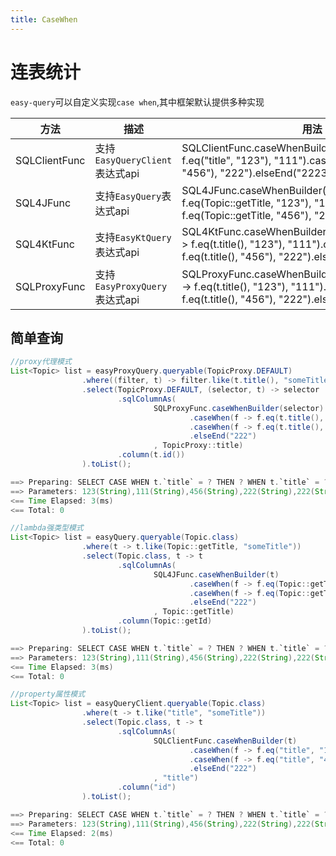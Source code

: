 ```yaml
---
title: CaseWhen
---
```



# 连表统计
`easy-query`可以自定义实现`case when`,其中框架默认提供多种实现

方法  | 描述 | 用法  
--- | --- | --- 
SQLClientFunc | 支持`EasyQueryClient`表达式api  | SQLClientFunc.caseWhenBuilder(t).caseWhen(f -> f.eq("title", "123"), "111").caseWhen(f -> f.eq("title", "456"), "222").elseEnd("2223")
SQL4JFunc | 支持`EasyQuery`表达式api  | SQL4JFunc.caseWhenBuilder(o).caseWhen(f -> f.eq(Topic::getTitle, "123"), "111").caseWhen(f -> f.eq(Topic::getTitle, "456"), "222").elseEnd("2223")
SQL4KtFunc | 支持`EasyKtQuery`表达式api  | SQL4KtFunc.caseWhenBuilder(selector).caseWhen(f -> f.eq(t.title(), "123"), "111").caseWhen(f -> f.eq(t.title(), "456"), "222").elseEnd("2223")
SQLProxyFunc | 支持`EasyProxyQuery`表达式api   | SQLProxyFunc.caseWhenBuilder(selector).caseWhen(f -> f.eq(t.title(), "123"), "111").caseWhen(f -> f.eq(t.title(), "456"), "222").elseEnd("2223")


## 简单查询
```java
//proxy代理模式
List<Topic> list = easyProxyQuery.queryable(TopicProxy.DEFAULT)
                .where((filter, t) -> filter.like(t.title(), "someTitle"))
                .select(TopicProxy.DEFAULT, (selector, t) -> selector
                        .sqlColumnAs(
                                SQLProxyFunc.caseWhenBuilder(selector)
                                        .caseWhen(f -> f.eq(t.title(), "123"), "111")
                                        .caseWhen(f -> f.eq(t.title(), "456"), "222")
                                        .elseEnd("222")
                                , TopicProxy::title)
                        .column(t.id())
                ).toList();

==> Preparing: SELECT CASE WHEN t.`title` = ? THEN ? WHEN t.`title` = ? THEN ? ELSE ? END AS `title`,t.`id` FROM `t_topic` t WHERE t.`title` LIKE ?
==> Parameters: 123(String),111(String),456(String),222(String),222(String),%someTitle%(String)
<== Time Elapsed: 3(ms)
<== Total: 0

//lambda强类型模式
List<Topic> list = easyQuery.queryable(Topic.class)
                .where(t -> t.like(Topic::getTitle, "someTitle"))
                .select(Topic.class, t -> t
                        .sqlColumnAs(
                                SQL4JFunc.caseWhenBuilder(t)
                                        .caseWhen(f -> f.eq(Topic::getTitle, "123"), "111")
                                        .caseWhen(f -> f.eq(Topic::getTitle, "456"), "222")
                                        .elseEnd("222")
                                , Topic::getTitle)
                        .column(Topic::getId)
                ).toList();

==> Preparing: SELECT CASE WHEN t.`title` = ? THEN ? WHEN t.`title` = ? THEN ? ELSE ? END AS `title`,t.`id` FROM `t_topic` t WHERE t.`title` LIKE ?
==> Parameters: 123(String),111(String),456(String),222(String),222(String),%someTitle%(String)
<== Time Elapsed: 3(ms)
<== Total: 0

//property属性模式
List<Topic> list = easyQueryClient.queryable(Topic.class)
                .where(t -> t.like("title", "someTitle"))
                .select(Topic.class, t -> t
                        .sqlColumnAs(
                                SQLClientFunc.caseWhenBuilder(t)
                                        .caseWhen(f -> f.eq("title", "123"), "111")
                                        .caseWhen(f -> f.eq("title", "456"), "222")
                                        .elseEnd("222")
                                , "title")
                        .column("id")
                ).toList();

==> Preparing: SELECT CASE WHEN t.`title` = ? THEN ? WHEN t.`title` = ? THEN ? ELSE ? END AS `title`,t.`id` FROM `t_topic` t WHERE t.`title` LIKE ?
==> Parameters: 123(String),111(String),456(String),222(String),222(String),%someTitle%(String)
<== Time Elapsed: 2(ms)
<== Total: 0
```